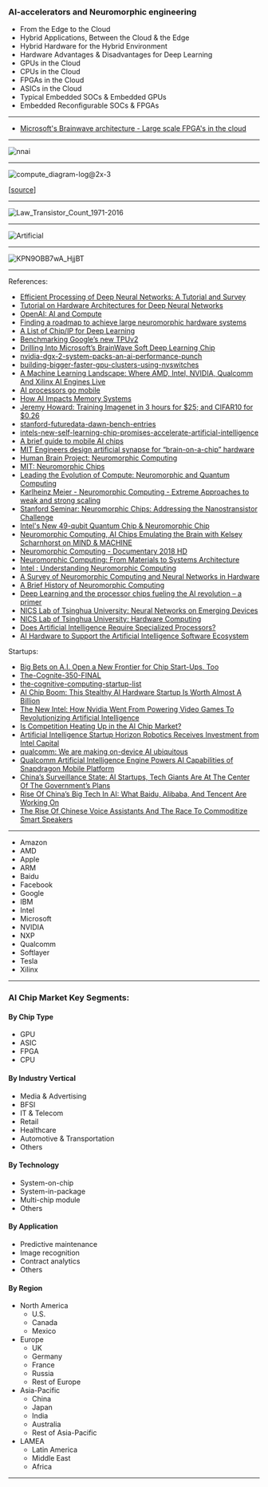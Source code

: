 

### AI-accelerators and Neuromorphic engineering


- From the Edge to the Cloud
- Hybrid Applications, Between the Cloud & the Edge
- Hybrid Hardware for the Hybrid Environment
- Hardware Advantages & Disadvantages for Deep Learning
- GPUs in the Cloud
- CPUs in the Cloud
- FPGAs in the Cloud
- ASICs in the Cloud
- Typical Embedded SOCs & Embedded GPUs
- Embedded Reconfigurable SOCs & FPGAs


------------

- [Microsoft's Brainwave architecture - Large scale FPGA's in the cloud](https://onedrive.live.com/view.aspx?resid=9FF02F85206E25A4!1435078&ithint=file%2cpptx&app=PowerPoint&authkey=!AGh3DS8anFfO4J0%5D)

--------------

![nnai](https://github.com/gopala-kr/a-wild-week-in-ai/blob/master/01-ai-accelerators/nnai.JPG)


--------------


![compute_diagram-log@2x-3](https://blog.openai.com/content/images/2018/05/compute_diagram-log@2x-3.png)


[[source](https://nicsefc.ee.tsinghua.edu.cn/projects/neural-network-accelerator/)]


-----------

![Law_Transistor_Count_1971-2016](https://upload.wikimedia.org/wikipedia/en/thumb/9/9d/Moore%27s_Law_Transistor_Count_1971-2016.png/1280px-Moore%27s_Law_Transistor_Count_1971-2016.png)

------------------

![Artificial](https://www.mckinsey.com/~/media/McKinsey/Industries/Advanced%20Electronics/Our%20Insights/Artificial%20intelligence%20The%20time%20to%20act%20is%20now/SVGZ-AI-Time-to-act-now-ex1.ashx
)

--------------

![KPN9OBB7wA_HjjBT](https://cdn-images-1.medium.com/max/880/0*KPN9OBB7wA_HjjBT.)


------------

References:

- [Efficient Processing of Deep Neural Networks: A Tutorial and Survey](http://www.rle.mit.edu/eems/wp-content/uploads/2017/11/2017_pieee_dnn.pdf)
- [Tutorial on Hardware Architectures for Deep Neural Networks](http://eyeriss.mit.edu/tutorial.html)
- [OpenAI: AI and Compute](https://blog.openai.com/ai-and-compute/)
- [Finding a roadmap to achieve large neuromorphic hardware systems](https://www.ncbi.nlm.nih.gov/pmc/articles/PMC3767911/)
- [A List of Chip/IP for Deep Learning](https://medium.com/@shan.tang.g/a-list-of-chip-ip-for-deep-learning-48d05f1759ae)
- [Benchmarking Google’s new TPUv2](https://blog.riseml.com/benchmarking-googles-new-tpuv2-121c03b71384)
- [Drilling Into Microsoft’s BrainWave Soft Deep Learning Chip](https://www.nextplatform.com/2017/08/24/drilling-microsofts-brainwave-soft-deep-leaning-chip/)
- [nvidia-dgx-2-system-packs-an-ai-performance-punch](https://www.nextplatform.com/2018/03/28/nvidia-dgx-2-system-packs-an-ai-performance-punch/)
- [building-bigger-faster-gpu-clusters-using-nvswitches](https://www.nextplatform.com/2018/04/13/building-bigger-faster-gpu-clusters-using-nvswitches/)
- [A Machine Learning Landscape: Where AMD, Intel, NVIDIA, Qualcomm And Xilinx AI Engines Live](https://www.forbes.com/sites/moorinsights/2017/03/03/a-machine-learning-landscape-where-amd-intel-nvidia-qualcomm-and-xilinx-ai-engines-live/#2fe5de8742f8)
- [AI processors go mobile](https://www.zdnet.com/article/ai-processors-go-mobile/)
- [How AI Impacts Memory Systems](https://semiengineering.com/how-ai-impacts-memory-systems/)
- [Jeremy Howard: Training Imagenet in 3 hours for $25; and CIFAR10 for $0.26](http://www.fast.ai/2018/04/30/dawnbench-fastai/)
- [stanford-futuredata-dawn-bench-entries](https://github.com/stanford-futuredata/dawn-bench-entries)
- [intels-new-self-learning-chip-promises-accelerate-artificial-intelligence](https://newsroom.intel.com/editorials/intels-new-self-learning-chip-promises-accelerate-artificial-intelligence/)
- [A brief guide to mobile AI chips](https://www.theverge.com/2017/10/19/16502538/mobile-ai-chips-apple-google-huawei-qualcomm)
- [MIT Engineers design artificial synapse for “brain-on-a-chip” hardware](http://news.mit.edu/2018/engineers-design-artificial-synapse-brain-on-a-chip-hardware-0122)
- [Human Brain Project: Neuromorphic Computing](https://www.humanbrainproject.eu/en/silicon-brains/)
- [MIT: Neuromorphic Chips](https://www.technologyreview.com/s/526506/neuromorphic-chips/)
- [Leading the Evolution of Compute: Neuromorphic and Quantum Computing](https://www.youtube.com/watch?v=8xJXnDVxAzA)
- [Karlheinz Meier - Neuromorphic Computing - Extreme Approaches to weak and strong scaling](https://www.youtube.com/watch?v=RN0RnFa2RBg)
- [Stanford Seminar: Neuromorphic Chips: Addressing the Nanostransistor Challenge](https://www.youtube.com/watch?v=vHlbC74RJGU)
- [Intel's New 49-qubit Quantum Chip & Neuromorphic Chip](https://www.youtube.com/watch?v=nE819PPCA5o&start_radio=1&list=RDQM6ry0MB4LMAc)
- [Neuromorphic Computing, AI Chips Emulating the Brain with Kelsey Scharnhorst on MIND & MACHINE](https://www.youtube.com/watch?v=NM7hdDZN2YI)
- [Neuromorphic Computing - Documentary 2018 HD](https://www.youtube.com/watch?v=UtsTy-rlpJk)
- [Neuromorphic	Computing:	From	Materials	to	Systems	Architecture](https://science.energy.gov/~/media/bes/pdf/reports/2016/NCFMtSA_rpt.pdf)
- [Intel : Understanding Neuromorphic Computing](https://systemdesign.altera.com/understanding-neuromorphic-computing/)
- [A Survey of Neuromorphic Computing and Neural Networks in Hardware](https://arxiv.org/pdf/1705.06963.pdf)
- [A Brief History of Neuromorphic Computing](https://knowm.org/a-brief-history-of-neuromorphic-computing/)
- [Deep Learning and the processor chips fueling the AI revolution – a primer](https://olui2.fs.ml.com/publish/content/application/pdf/GWMOL/Deep-Learning-AI-Primer.pdf)
- [NICS Lab of Tsinghua University: Neural Networks on Emerging Devices](https://nicsefc.ee.tsinghua.edu.cn/projects/emerging/neural/)
- [NICS Lab of Tsinghua University: Hardware Computing](https://nicsefc.ee.tsinghua.edu.cn/projects/hardware/)
- [Does Artificial Intelligence Require Specialized Processors?](https://thenewstack.io/ai-hardware-software-dilemma/)
- [AI Hardware to Support the Artificial Intelligence Software Ecosystem](https://insidehpc.com/2018/01/ai-hardware-support-software/)


Startups:

- [Big Bets on A.I. Open a New Frontier for Chip Start-Ups, Too](https://www.nytimes.com/2018/01/14/technology/artificial-intelligence-chip-start-ups.html)
- [The-Cognite-350-FINAL](http://www.cogniteventures.com/wp-content/uploads/2018/02/The-Cognite-350-FINAL-B1-opt.jpg)
- [the-cognitive-computing-startup-list](http://www.cogniteventures.com/the-cognitive-computing-startup-list/)
- [AI Chip Boom: This Stealthy AI Hardware Startup Is Worth Almost A Billion](https://www.forbes.com/sites/aarontilley/2017/08/31/ai-chip-cerebras-systems-investment/#2a6c95751529)
- [The New Intel: How Nvidia Went From Powering Video Games To Revolutionizing Artificial Intelligence](https://www.forbes.com/sites/aarontilley/2016/11/30/nvidia-deep-learning-ai-intel/#558d0c567ff1)
- [Is Competition Heating Up in the AI Chip Market?](https://www.fool.com/investing/2018/06/23/is-competition-heating-up-in-the-ai-chip-market.aspx)
- [Artificial Intelligence Startup Horizon Robotics Receives Investment from Intel Capital](http://www.intelcapital.com/news/news.html?id=555)
- [qualcomm: We are making on-device AI ubiquitous](https://www.qualcomm.com/news/onq/2017/08/16/we-are-making-device-ai-ubiquitous)
- [Qualcomm Artificial Intelligence Engine Powers AI Capabilities of Snapdragon Mobile Platform](https://www.qualcomm.com/news/releases/2018/02/21/qualcomm-artificial-intelligence-engine-powers-ai-capabilities-snapdragon)
- [China’s Surveillance State: AI Startups, Tech Giants Are At The Center Of The Government’s Plans](https://www.cbinsights.com/research/china-surveillance-ai/)
- [Rise Of China’s Big Tech In AI: What Baidu, Alibaba, And Tencent Are Working On](https://www.cbinsights.com/research/china-baidu-alibaba-tencent-artificial-intelligence-dominance/)
- [The Rise Of Chinese Voice Assistants And The Race To Commoditize Smart Speakers](https://www.cbinsights.com/research/china-voice-assistants-smart-speakers-ai/)


------------

- Amazon
- AMD
- Apple
- ARM
- Baidu
- Facebook
- Google
- IBM
- Intel
- Microsoft
- NVIDIA
- NXP
- Qualcomm
- Softlayer
- Tesla
- Xilinx

------

<h3 style="text-align:justify"><strong>AI Chip Market Key Segments:</strong></span></span></span></h3><h4 style="text-align:justify"><strong>By Chip Type</strong></span></span></span></h4><ul><li style="text-align:justify">GPU</span></span></span></li><li style="text-align:justify">ASIC</span></span></span></li><li style="text-align:justify">FPGA</span></span></span></li><li style="text-align:justify">CPU</span></span></span></li></ul><h4 style="text-align:justify"><strong>By Industry Vertical</strong></span></span></span></h4><ul><li style="text-align:justify">Media & Advertising</span></span></span></li><li style="text-align:justify">BFSI</span></span></span></li><li style="text-align:justify">IT & Telecom</span></span></span></li><li style="text-align:justify">Retail</span></span></span></li><li style="text-align:justify">Healthcare</span></span></span></li><li style="text-align:justify">Automotive & Transportation</span></span></span></li><li style="text-align:justify">Others</span></span></span></li></ul><h4 style="text-align:justify"><strong>By Technology</strong></span></span></span></h4><ul><li style="text-align:justify">System-on-chip</span></span></span></li><li style="text-align:justify">System-in-package</span></span></span></li><li style="text-align:justify">Multi-chip module</span></span></span></li><li style="text-align:justify">Others</span></span></span></li></ul><h4 style="text-align:justify"><strong>By Application</strong></span></span></span></h4><ul><li style="text-align:justify">Predictive maintenance</span></span></span></li><li style="text-align:justify">Image recognition</span></span></span></li><li style="text-align:justify">Contract analytics</span></span></span></li><li style="text-align:justify">Others</span></span></span></li></ul><h4 style="text-align:justify"><strong>By Region</strong></span></span></span></h4><ul><li style="text-align:justify">North America</span></span></span><ul><li style="text-align:justify">U.S.</span></span></span></li><li style="text-align:justify">Canada</span></span></span></li><li style="text-align:justify">Mexico</span></span></span></li></ul></li><li style="text-align:justify">Europe</span></span></span><ul><li style="text-align:justify">UK</span></span></span></li><li style="text-align:justify">Germany</span></span></span></li><li style="text-align:justify">France</span></span></span></li><li style="text-align:justify">Russia</span></span></span></li><li style="text-align:justify">Rest of Europe</span></span></span></li></ul></li><li style="text-align:justify">Asia-Pacific</span></span></span><ul><li style="text-align:justify">China</span></span></span></li><li style="text-align:justify">Japan</span></span></span></li><li style="text-align:justify">India</span></span></span></li><li style="text-align:justify">Australia</span></span></span></li><li style="text-align:justify">Rest of Asia-Pacific</span></span></span></li></ul></li><li style="text-align:justify">LAMEA</span></span></span><ul><li style="text-align:justify">Latin America</span></span></span></li><li style="text-align:justify">Middle East</span></span></span></li><li style="text-align:justify">Africa</span></span></span></li></ul></li></ul>   

-------------
